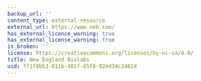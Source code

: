 ```yaml
---
backup_url: ''
content_type: external-resource
external_url: https://www.neb.com/
has_external_licence_warning: true
has_external_license_warning: true
is_broken: ''
license: https://creativecommons.org/licenses/by-nc-sa/4.0/
title: New England Biolabs
uid: ff1f8b53-011b-481f-85f8-82ed34c2482d
---
```

